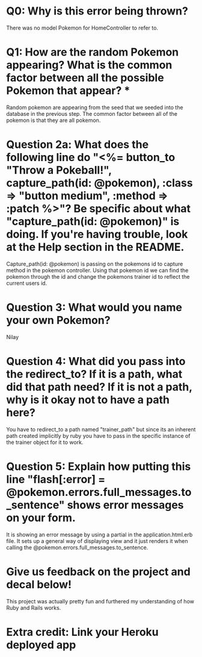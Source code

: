 # Q0: Why is this error being thrown?

There was no model Pokemon for HomeController to refer to. 

# Q1: How are the random Pokemon appearing? What is the common factor between all the possible Pokemon that appear? *
Random pokemon are appearing from the seed that we seeded into the database in the previous step. The common factor between all of the pokemon is that they are all pokemon. 

# Question 2a: What does the following line do "<%= button_to "Throw a Pokeball!", capture_path(id: @pokemon), :class => "button medium", :method => :patch %>"? Be specific about what "capture_path(id: @pokemon)" is doing. If you're having trouble, look at the Help section in the README.
Capture_path(id: @pokemon) is passing on the pokemons id to capture method in the pokemon controller. Using that pokemon id we can find the pokemon through the id and change the pokemons trainer id to reflect the current users id. 

# Question 3: What would you name your own Pokemon?
Nilay

# Question 4: What did you pass into the redirect_to? If it is a path, what did that path need? If it is not a path, why is it okay not to have a path here?

You have to redirect_to a path named "trainer_path" but since its an inherent path created implicitly by ruby you have to pass in the specific instance of the trainer object for it to work. 

# Question 5: Explain how putting this line "flash[:error] = @pokemon.errors.full_messages.to_sentence" shows error messages on your form.

It is showing an error message by using a partial in the application.html.erb file. It sets up a general way of displaying view and it just renders it when calling the @pokemon.errors.full_messages.to_sentence.



# Give us feedback on the project and decal below!

This project was actually pretty fun and furthered my understanding of how Ruby and Rails works. 

# Extra credit: Link your Heroku deployed app
